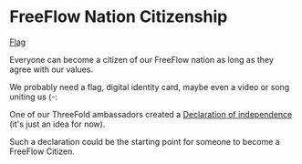 # FreeFlow Nation Citizenship

[Flag](flag.png)

Everyone can become a citizen of our FreeFlow nation as long as they agree with our values.

We probably need a flag, digital identity card, maybe even a video or song uniting us (-:

One of our ThreeFold ambassadors created a [Declaration of independence](https://digindec.com/) (it's just an idea for now).

Such a declaration could be the starting point for someone to become a FreeFlow Citizen.
